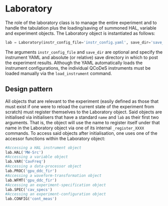 # Laboratory

The role of the laboratory class is to manage the entire experiment and to handle the tabulation plus the loading/saving of summoned HAL, variable and experiment objects. The Laboratory object is instantiated as follows:

``` python
lab = Laboratory(instr_config_file='instr_config.yaml', save_dir='save_dir')
```

The arguments `instr_config_file` and `save_dir` are optional and specify the instrument YAML and absolute (or relative) save directory in which to post the experiment results. Although the YAML automatically loads the instrument configurations, the individual QCoDeS instruments must be loaded manually via the `load_instrument` command.

## Design pattern

All objects that are relevant to the experiment (easily defined as those that must exist if one were to reload the current state of the experiment from scratch) must register themselves to the Laboratory object. Said objects are initialised via initialisers that have a standard `name` and `lab` as their first two arguments. That is, the object will use the name to register itself under that name in the Laboratory object via one of its internal `_register_XXXX` commands. To access said objects after initialisation, one uses one of the accessor functions within the Laboratory object:

``` python
#Accessing a HAL instrument object
lab.HAL('MW-Src')
#Accessing a variable object
lab.VAR('CavFreq')
#Accessing a data-processor object
lab.PROC('gpu_ddc_fir')
#Accessing a waveform-transformation object
lab.WFMT('gpu_ddc_fir')
#Accessing an experiment-specification object
lab.SPEC('cav_specs')
#Accessing an experiment-configuration object
lab.CONFIG('cont_meas')
```


